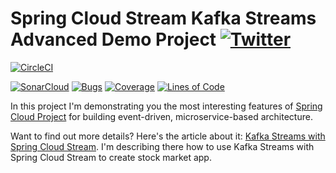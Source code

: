 # Spring Cloud Stream Kafka Streams Advanced Demo Project [![Twitter](https://img.shields.io/twitter/follow/piotr_minkowski.svg?style=social&logo=twitter&label=Follow%20Me)](https://twitter.com/piotr_minkowski)

[![CircleCI](https://circleci.com/gh/piomin/sample-spring-cloud-stream-kafka.svg?style=svg)](https://circleci.com/gh/piomin/sample-spring-cloud-stream-kafka)

[![SonarCloud](https://sonarcloud.io/images/project_badges/sonarcloud-black.svg)](https://sonarcloud.io/dashboard?id=piomin_sample-spring-cloud-stream-kafka)
[![Bugs](https://sonarcloud.io/api/project_badges/measure?project=piomin_sample-spring-cloud-stream-kafka&metric=bugs)](https://sonarcloud.io/dashboard?id=piomin_sample-spring-cloud-stream-kafka)
[![Coverage](https://sonarcloud.io/api/project_badges/measure?project=piomin_sample-spring-cloud-stream-kafka&metric=coverage)](https://sonarcloud.io/dashboard?id=piomin_sample-spring-cloud-stream-kafka)
[![Lines of Code](https://sonarcloud.io/api/project_badges/measure?project=piomin_sample-spring-cloud-stream-kafka&metric=ncloc)](https://sonarcloud.io/dashboard?id=piomin_sample-spring-cloud-stream-kafka)

In this project I'm demonstrating you the most interesting features of [Spring Cloud Project](https://spring.io/projects/spring-cloud) for building event-driven, microservice-based architecture.

Want to find out more details? Here's the article about it: [Kafka Streams with Spring Cloud Stream](https://piotrminkowski.com/2021/11/11/kafka-streams-with-spring-cloud-stream/). I'm describing there how to use Kafka Streams with Spring Cloud Stream to create stock market app.